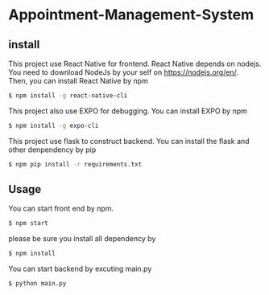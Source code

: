 # Appointment-Management-System
## install
This project use React Native for frontend. React Native depends on nodejs. You need to download NodeJs by your self on https://nodejs.org/en/.  
Then, you can install React Native by npm
```sh
$ npm install -g react-native-cli
```
This project also use EXPO for debugging. You can install EXPO by npm
```sh
$ npm install -g expo-cli
```
This project use flask to construct backend. You can install the flask and other denpendency by pip
```sh
$ npm pip install -r requirements.txt
```
## Usage
You can start front end by npm.
```sh
$ npm start
```
please be sure you install all dependency by
```sh
$ npm install
```
You can start backend by excuting main.py
```sh
$ python main.py
```

